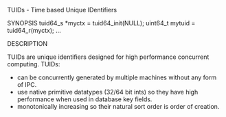 TUIDs - Time based Unique IDentifiers

SYNOPSIS
    tuid64_s *myctx = tuid64_init(NULL);
    uint64_t mytuid = tuid64_r(myctx);
    ...

DESCRIPTION

TUIDs are unique identifiers designed for high performance concurrent 
computing.  TUIDs:

- can be concurrently generated by multiple machines without any form of IPC.
- use native primitive datatypes (32/64 bit ints) so they have high performance
  when used in database key fields.  
- monotonically increasing so their natural sort order is order of creation.

